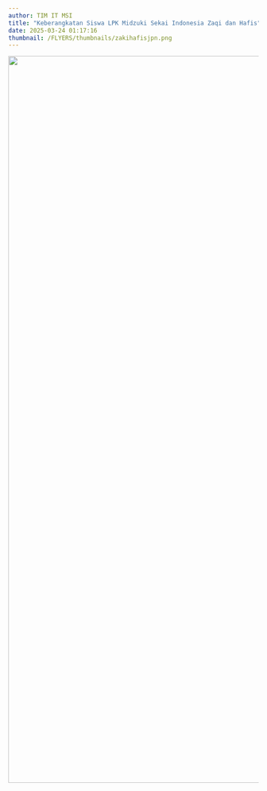 ```yaml
---
author: TIM IT MSI
title: "Keberangkatan Siswa LPK Midzuki Sekai Indonesia Zaqi dan Hafis"
date: 2025-03-24 01:17:16
thumbnail: /FLYERS/thumbnails/zakihafisjpn.png
---
```

<p><img src="/images/zakihafisjpn.png" alt="" width="1037" height="1463" /></p>
